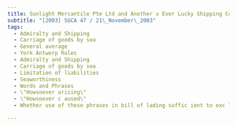 ```yaml
---
title: Sunlight Mercantile Pte Ltd and Another v Ever Lucky Shipping Co Ltd 
subtitle: "[2003] SGCA 47 / 21\_November\_2003"
tags:
  - Admiralty and Shipping
  - Carriage of goods by sea
  - General average
  - York Antwerp Rules
  - Admiralty and Shipping
  - Carriage of goods by sea
  - Limitation of liabilities
  - Seaworthiness
  - Words and Phrases
  - \"Howsoever arising\"
  - \"Howsoever c aused\"
  - Whether use of these phrases in bill of lading suffic ient to exc lude shipowner\'s obligation to provide seaworthy vessel at c ommon law

---
```


